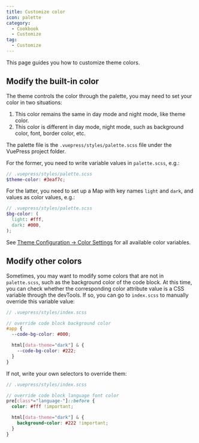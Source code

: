 ```yaml
---
title: Customize color
icon: palette
category:
  - Cookbook
  - Customize
tag:
  - Customize
---
```


This page guides you how to customize theme colors.

<!-- more -->

## Modify the built-in color

The theme controls the color through the palette, you may need to set your color in two situations:

1. This color remains the same in day mode and night mode, like theme color.
2. This color is different in day mode, night mode, such as background color, font, border color, etc.

The palette file is the `.vuepress/styles/palette.scss` file under the VuePress project folder.

For the former, you need to write variable values in `palette.scss`, e.g.:

```scss
// .vuepress/styles/palette.scss
$theme-color: #3eaf7c;
```

For the latter, you need to set up a Map with key names `light` and `dark`, and values as color values, e.g.:

```scss
// .vuepress/styles/palette.scss
$bg-color: (
  light: #fff,
  dark: #000,
);
```

See [Theme Configuration → Color Settings](../../config/style.md#color-config) for all available color variables.

## Modify other colors

Sometimes, you may want to modify some colors that are not in `palette.scss`, such as the background color of the code block. At this time, you can check whether the corresponding color attribute value is a CSS variable through the devTools. If so, you can go to `index.scss` to manually override this variable value:

```scss
// .vuepress/styles/index.scss

// override code block background color
#app {
  --code-bg-color: #000;

  html[data-theme="dark"] & {
    --code-bg-color: #222;
  }
}
```

If not, write your own selectors to override them:

```scss
// .vuepress/styles/index.scss

// override code block language font color
pre[class*="language-"]::before {
  color: #fff !important;

  html[data-theme="dark"] & {
    background-color: #222 !important;
  }
}
```
